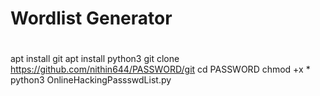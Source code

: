 # Wordlist Generator
#


apt install git
apt install python3
git clone https://github.com/nithin644/PASSWORD/git
cd PASSWORD
chmod +x *
python3 OnlineHackingPassswdList.py
